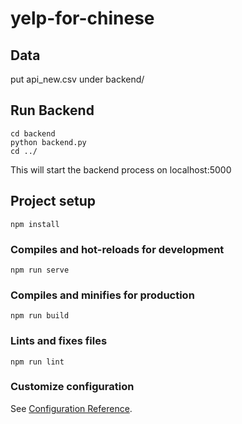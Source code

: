 # yelp-for-chinese

## Data
put api_new.csv under backend/

## Run Backend
```
cd backend
python backend.py
cd ../
```
This will start the backend process on localhost:5000

## Project setup
```
npm install
```

### Compiles and hot-reloads for development
```
npm run serve
```

### Compiles and minifies for production
```
npm run build
```

### Lints and fixes files
```
npm run lint
```

### Customize configuration
See [Configuration Reference](https://cli.vuejs.org/config/).
